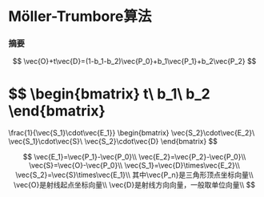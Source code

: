# Möller-Trumbore算法

### 摘要

$$
\vec{O}+t\vec{D}=(1-b_1-b_2)\vec{P_0}+b_1\vec{P_1}+b_2\vec{P_2}
$$


$$
\begin{bmatrix}
t\\
b_1\\
b_2
\end{bmatrix}
=
\frac{1}{\vec{S_1}\cdot\vec{E_1}}
\begin{bmatrix}
\vec{S_2}\cdot\vec{E_2}\\
\vec{S_1}\cdot\vec{S}\\
\vec{S_2}\cdot\vec{D}
\end{bmatrix}
$$

$$
\vec{E_1}=\vec{P_1}-\vec{P_0}\\
\vec{E_2}=\vec{P_2}-\vec{P_0}\\
\vec{S}=\vec{O}-\vec{P_0}\\
\vec{S_1}=\vec{D}\times\vec{E_2}\\
\vec{S_2}=\vec{S}\times\vec{E_1}\\
其中\vec{P_n}是三角形顶点坐标向量\\ \vec{O}是射线起点坐标向量\\ \vec{D}是射线方向向量，一般取单位向量\\
$$
